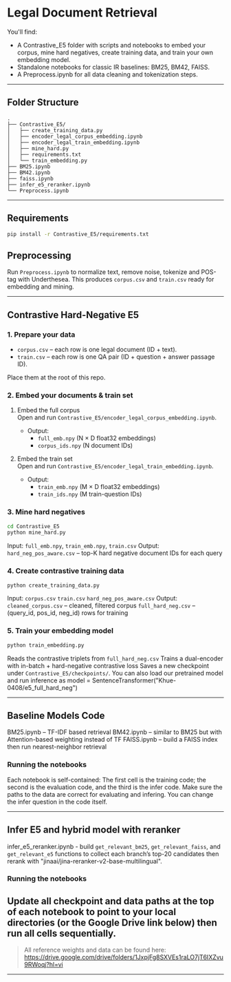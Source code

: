 # Legal Document Retrieval

You'll find:
- A Contrastive_E5 folder with scripts and notebooks to embed your corpus, mine hard negatives, create training data, and train your own embedding model.  
- Standalone notebooks for classic IR baselines: BM25, BM42, FAISS.  
- A Preprocess.ipynb for all data cleaning and tokenization steps.  



---

## Folder Structure

```
.
├── Contrastive_E5/
│   ├── create_training_data.py
│   ├── encoder_legal_corpus_embedding.ipynb
│   ├── encoder_legal_train_embedding.ipynb
│   ├── mine_hard.py
│   ├── requirements.txt
│   └── train_embedding.py
├── BM25.ipynb
├── BM42.ipynb
├── faiss.ipynb
├── infer_e5_reranker.ipynb
└── Preprocess.ipynb
```

---

##  Requirements

```bash
pip install -r Contrastive_E5/requirements.txt
```


## Preprocessing

Run `Preprocess.ipynb` to normalize text, remove noise, tokenize and POS-tag with Underthesea.
This produces `corpus.csv` and `train.csv` ready for embedding and mining.

---

## Contrastive Hard-Negative E5

### 1. Prepare your data
- `corpus.csv` – each row is one legal document (ID + text).  
- `train.csv` – each row is one QA pair (ID + question + answer passage ID).

Place them at the root of this repo.

### 2. Embed your documents & train set

1. Embed the full corpus  
   Open and run `Contrastive_E5/encoder_legal_corpus_embedding.ipynb`.  
   - Output:  
     - `full_emb.npy` (N × D float32 embeddings)  
     - `corpus_ids.npy` (N document IDs)  

2. Embed the train set  
   Open and run `Contrastive_E5/encoder_legal_train_embedding.ipynb`.  
   - Output:  
     - `train_emb.npy` (M × D float32 embeddings)  
     - `train_ids.npy` (M train-question IDs)  


### 3. Mine hard negatives

```bash
cd Contrastive_E5
python mine_hard.py
```

 Input: `full_emb.npy`, `train_emb.npy`, `train.csv`
 Output: `hard_neg_pos_aware.csv` – top-K hard negative document IDs for each query

### 4. Create contrastive training data

```bash
python create_training_data.py
```

 Input:
   `corpus.csv`
   `train.csv`
   `hard_neg_pos_aware.csv`
 Output:
   `cleaned_corpus.csv` – cleaned, filtered corpus
   `full_hard_neg.csv` – (query_id, pos_id, neg_id) rows for training

### 5. Train your embedding model

```bash
python train_embedding.py
```

 Reads the contrastive triplets from `full_hard_neg.csv`
 Trains a dual-encoder with in-batch + hard-negative contrastive loss
 Saves a new checkpoint under `Contrastive_E5/checkpoints/`. 
You can also load our pretrained model and run inference as model = SentenceTransformer("Khue-0408/e5_full_hard_neg")

---

## Baseline Models Code

 BM25.ipynb – TF-IDF based retrieval
 BM42.ipynb – similar to BM25 but with Attention-based weighting instead of TF
 FAISS.ipynb – build a FAISS index then run nearest-neighbor retrieval

### Running the notebooks
Each notebook is self-contained: The first cell is the training code; the second is the evaluation code, and the third is the infer code. Make sure the paths to the data are correct for evaluating and infering. You can change the infer question in the code itself.

---

## Infer E5 and hybrid model with reranker

infer_e5_reranker.ipynb - build `get_relevant_bm25`, `get_relevant_faiss`, and `get_relevant_e5` functions to collect each branch’s top-20 candidates then rerank with "jinaai/jina-reranker-v2-base-multilingual".

### Running the notebooks
Update all checkpoint and data paths at the top of each notebook to point to your local directories (or the Google Drive link below) then run all cells sequentially.
---

>  All reference weights and data can be found here:  
> https://drive.google.com/drive/folders/1JxpjFg8SXVEs1raLO7jT6IXZvu9RWoqj?hl=vi
---
